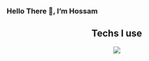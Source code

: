### Hello There 👋, I’m Hossam

<h2 align="center">Techs I use</h2>
<p align="center">
  <a href="#">
      <img src="[https://skillicons.dev/icons?i=git,kubernetes,docker,c,vim](https://skillicons.dev/icons?    i=ts,tailwind,css,react,nextjs,prisma,graphql,express,mongodb,postgres)" />
  </a>
</p>
